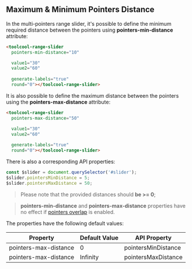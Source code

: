 ## Maximum & Minimum Pointers Distance

In the multi-pointers range slider, it's possible to define the minimum required distance between the pointers using **pointers-min-distance** attribute:

```html
<toolcool-range-slider
  pointers-min-distance="10"

  value1="30"
  value2="60"
  
  generate-labels="true"
  round="0"></toolcool-range-slider>
```

<div class="my-12 flex flex-col items-center">
    <tc-range-slider
        pointers-min-distance="10"
        value1="30"
        value2="60"
        generate-labels="true"
        round="0"></tc-range-slider>
</div>

It is also possible to define the maximum distance between the pointers using the **pointers-max-distance** attribute:

```html
<toolcool-range-slider
  pointers-max-distance="50"

  value1="30"
  value2="60"
  
  generate-labels="true"
  round="0"></toolcool-range-slider>
```

<div class="my-12 flex flex-col items-center">
    <tc-range-slider
        pointers-max-distance="50"
        value1="30"
        value2="60"
        generate-labels="true"
        round="0"></tc-range-slider>
</div>

There is also a corresponding API properties:

```js
const $slider = document.querySelector('#slider');
$slider.pointersMinDistance = 5;
$slider.pointersMaxDistance = 50;
```

> Please note that the provided distances should **be >= 0**;

> **pointers-min-distance** and **pointers-max-distance** properties have no effect if [pointers overlap](/pages/pointers-overlap.html) is enabled.

The properties have the following default values:

| Property              | Default Value | API Property        |
|-----------------------|---------------|---------------------|
| pointers-max-distance | 0             | pointersMinDistance |
| pointers-max-distance | Infinity      | pointersMaxDistance | 

